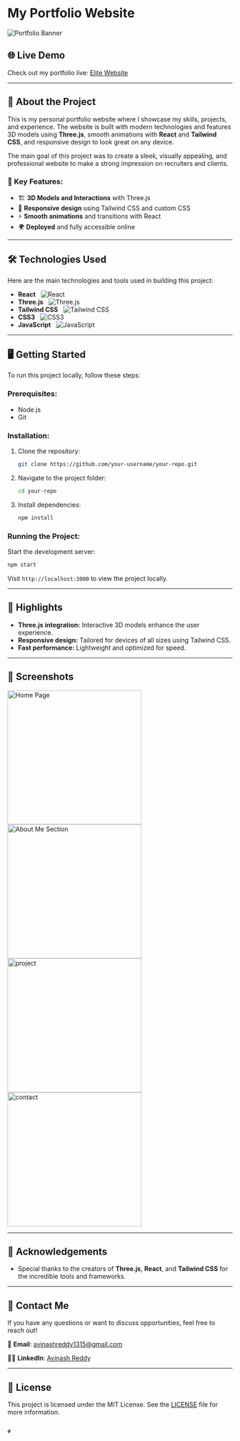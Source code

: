 
# My Portfolio Website

![Portfolio Banner](path-to-banner-image)

## 🌐 Live Demo
Check out my portfolio live: [Elite Website](https://your-website-link.com)

---

## 🚀 About the Project
This is my personal portfolio website where I showcase my skills, projects, and experience. The website is built with modern technologies and features 3D models using **Three.js**, smooth animations with **React** and **Tailwind CSS**, and responsive design to look great on any device. 

The main goal of this project was to create a sleek, visually appealing, and professional website to make a strong impression on recruiters and clients.

### 🎯 Key Features:
- 🏗 **3D Models and Interactions** with Three.js
- 🎨 **Responsive design** using Tailwind CSS and custom CSS
- ⚡ **Smooth animations** and transitions with React
- 🌍 **Deployed** and fully accessible online

---

## 🛠 Technologies Used
Here are the main technologies and tools used in building this project:

- **React** &nbsp;&nbsp;![React](https://img.shields.io/badge/-React-61DAFB?logo=react&logoColor=white&style=for-the-badge)
- **Three.js** &nbsp;&nbsp;![Three.js](https://img.shields.io/badge/-Three.js-000000?logo=three.js&logoColor=white&style=for-the-badge)
- **Tailwind CSS** &nbsp;&nbsp;![Tailwind CSS](https://img.shields.io/badge/-TailwindCSS-38B2AC?logo=tailwind-css&logoColor=white&style=for-the-badge)
- **CSS3** &nbsp;&nbsp;![CSS3](https://img.shields.io/badge/-CSS3-1572B6?logo=css3&logoColor=white&style=for-the-badge)
- **JavaScript** &nbsp;&nbsp;![JavaScript](https://img.shields.io/badge/-JavaScript-F7DF1E?logo=javascript&logoColor=black&style=for-the-badge)

---

## 🖥️ Getting Started

To run this project locally, follow these steps:

### Prerequisites:
- Node.js
- Git

### Installation:
1. Clone the repository:
   ```bash
   git clone https://github.com/your-username/your-repo.git
   ```
2. Navigate to the project folder:
   ```bash
   cd your-repo
   ```
3. Install dependencies:
   ```bash
   npm install
   ```

### Running the Project:
Start the development server:
```bash
npm start
```
Visit `http://localhost:3000` to view the project locally.

---

## 🌟 Highlights
- **Three.js integration:** Interactive 3D models enhance the user experience.
- **Responsive design:** Tailored for devices of all sizes using Tailwind CSS.
- **Fast performance:** Lightweight and optimized for speed.

---

## 📸 Screenshots



<img src=".public/sc/1.png" alt="Home Page" width="300"/>
<img src=".public/sc/2.png" alt="About Me Section" width="300"/>
<img src=".public/sc/3.png" alt="project" width="300"/>
<img src=".public/sc/4.png" alt="contact" width="300"/>


---

## 🙌 Acknowledgements
- Special thanks to the creators of **Three.js**, **React**, and **Tailwind CSS** for the incredible tools and frameworks.

---

## 📧 Contact Me
If you have any questions or want to discuss opportunities, feel free to reach out!

📩 **Email**: [avinashreddy1315@gmail.com](mailto:avinashreddy1315@gmail.com)

👨‍💼 **LinkedIn**: [Avinash Reddy](https://www.linkedin.com/in/avinash-reddy-7a780a1bb/)

---

## 📄 License
This project is licensed under the MIT License. See the [LICENSE](LICENSE) file for more information.
```

#

